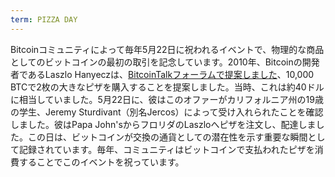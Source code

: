 ```yaml
---
term: PIZZA DAY
---
```


Bitcoinコミュニティによって毎年5月22日に祝われるイベントで、物理的な商品としてのビットコインの最初の取引を記念しています。2010年、Bitcoinの開発者であるLaszlo Hanyeczは、[BitcoinTalkフォーラムで提案しました](https://bitcointalk.org/index.php?topic=137.msg1141#msg1141)、10,000 BTCで2枚の大きなピザを購入することを提案しました。当時、これは約40ドルに相当していました。5月22日に、彼はこのオファーがカリフォルニア州の19歳の学生、Jeremy Sturdivant（別名Jercos）によって受け入れられたことを確認しました。彼はPapa John'sからフロリダのLaszloへピザを注文し、配達しました。この日は、ビットコインが交換の通貨としての潜在性を示す重要な瞬間として記録されています。毎年、コミュニティはビットコインで支払われたピザを消費することでこのイベントを祝っています。